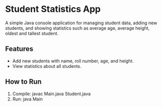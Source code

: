 # Student Statistics App

A simple Java console application for managing student data, adding new students, and showing statistics such as average age, average height, oldest and tallest student.

## Features
- Add new students with name, roll number, age, and height.
- View statistics about all students.

## How to Run
1. Compile:
   javac Main.java Student.java
2. Run:
   java Main